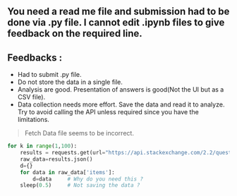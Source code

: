 
## You need a read me file and submission had to be done via .py file. I cannot edit .ipynb files to give feedback on the required line.

Feedbacks :
---
* Had to submit .py file. 
* Do not store the data in a single file.
* Analysis are good. Presentation of answers is good(Not the UI but as a CSV file).
* Data collection needs more effort. Save the data and read it to analyze. Try to avoid calling the API unless required since you have the limitations.
> Fetch Data file seems to be incorrect. 


```python
for k in range(1,100):
    results = requests.get(url="https://api.stackexchange.com/2.2/questions?tagged=python;pandas&page=1&pagesize=100&site=stackoverflow&key=Qbw)9y9ZFui61wxBzFU7mQ((") 
    raw_data=results.json()
    d={}
    for data in raw_data['items']:
        d=data     # Why do you need this ?
    sleep(0.5)     # Not saving the data ?
```
